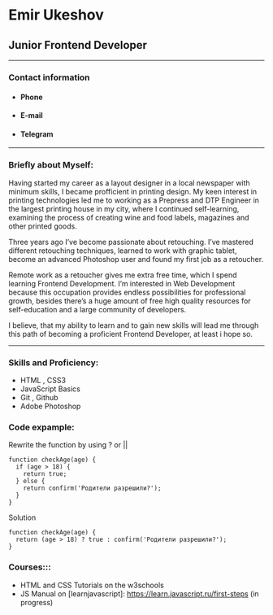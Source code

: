 # Emir Ukeshov
  

## Junior Frontend Developer

***

### Contact information

* #### Phone
* #### E-mail
* #### Telegram

***
### Briefly about Myself:
Having started my career as a layout designer in a local newspaper with minimum skills, I became profficient in printing design.
My keen interest in printing technologies led me to working as a Prepress and DTP Engineer in the largest printing house in my city,
where I continued self-learning, examining the process of creating wine and food labels, magazines and other printed goods.

Three years ago I’ve become passionate about retouching. I’ve mastered different retouching techniques,
learned to work with graphic tablet, become an advanced Photoshop user and found my first job as a retoucher.

Remote work as a retoucher gives me extra free time, which I spend learning Frontend Development.
I’m interested in Web Development because this occupation provides endless possibilities for professional growth,
besides there’s a huge amount of free high quality resources for self-education and a large community of developers.

I believe, that my ability to learn and to gain new skills will lead me through this path of becoming a proficient Frontend Developer, at least i hope so.

***

### Skills and Proficiency:
* HTML , CSS3
* JavaScript Basics
* Git , Github
* Adobe Photoshop

### Code expample:
Rewrite the function by using ? or ||
```
function checkAge(age) {
  if (age > 18) {
    return true;
  } else {
    return confirm('Родители разрешили?');
  }
}
```
Solution
```
function checkAge(age) {
  return (age > 18) ? true : confirm('Родители разрешили?');
}
```
### Courses:::
* HTML and CSS Tutorials on the w3schools
* JS Manual on [learnjavascript]: https://learn.javascript.ru/first-steps (in progress)
